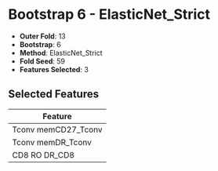 # Bootstrap 6 - ElasticNet_Strict

- **Outer Fold**: 13
- **Bootstrap**: 6
- **Method**: ElasticNet_Strict
- **Fold Seed**: 59
- **Features Selected**: 3

## Selected Features

| Feature |
|---------|
| Tconv memCD27_Tconv |
| Tconv memDR_Tconv |
| CD8 RO DR_CD8 |
